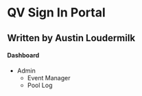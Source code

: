 # QV Sign In Portal
## Written by Austin Loudermilk

#### Dashboard
- Admin
    - Event Manager
    - Pool Log